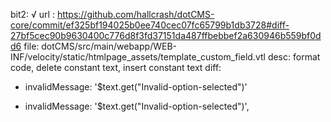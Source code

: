 bit2: √
url : https://github.com/hallcrash/dotCMS-core/commit/ef325bf194025b0ee740cec07fc65799b1db3728#diff-27bf5cec90b9630400c776d8f3fd37151da487ffbebbef2a630946b559bf0dd6
file: dotCMS/src/main/webapp/WEB-INF/velocity/static/htmlpage_assets/template_custom_field.vtl
desc: format code, delete constant text, insert constant text
diff: 
- invalidMessage: '$text.get("Invalid-option-selected")'
+ invalidMessage: '$text.get("Invalid-option-selected")',
